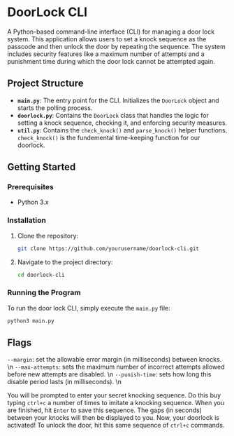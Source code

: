 # DoorLock CLI

A Python-based command-line interface (CLI) for managing a door lock system. This application allows users to set a knock sequence as the passcode and then unlock the door by repeating the sequence. The system includes security features like a maximum number of attempts and a punishment time during which the door lock cannot be attempted again.

## Project Structure

- **`main.py`**: The entry point for the CLI. Initializes the `DoorLock` object and starts the polling process.
- **`doorlock.py`**: Contains the `DoorLock` class that handles the logic for setting a knock sequence, checking it, and enforcing security measures.
-  **`util.py`**: Contains the ```check_knock()``` and ```parse_knock()``` helper functions. ```check_knock()``` is the fundemental time-keeping function for our doorlock. 

## Getting Started

### Prerequisites

- Python 3.x

### Installation

1. Clone the repository:

    ```bash
    git clone https://github.com/yourusername/doorlock-cli.git
    ```

2. Navigate to the project directory:

    ```bash
    cd doorlock-cli
    ```

### Running the Program

To run the door lock CLI, simply execute the `main.py` file:

```bash
python3 main.py
```
## Flags
``--margin``: set the allowable error margin (in milliseconds) between knocks. \n
``--max-attempts``: sets the maximum number of incorrect attempts allowed before new attempts are disabled. \n
``--punish-time``: sets how long this disable period lasts (in milliseconds). \n



You will be prompted to enter your secret knocking sequence. Do this buy typing ```ctrl+c``` a number of times to imitate a knocking sequence. When you are finished, hit ```Enter``` to save this sequence. The gaps (in seconds) between your knocks will then be displayed to you. Now, your doorlock is activated! To unlock the door, hit this same sequence of ```ctrl+c``` commands. 





